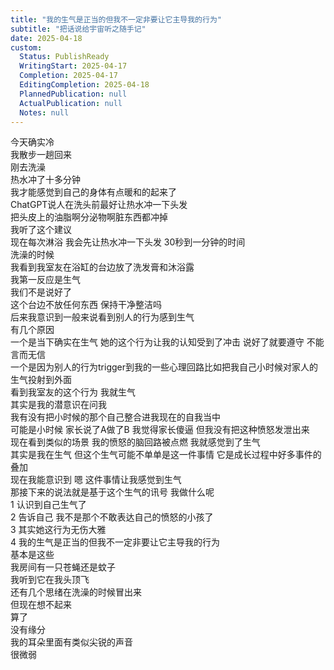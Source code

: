 ```yaml
---  
title: "我的生气是正当的但我不一定非要让它主导我的行为"  
subtitle: "把话说给宇宙听之随手记"  
date: 2025-04-18  
custom:  
  Status: PublishReady  
  WritingStart: 2025-04-17  
  Completion: 2025-04-17  
  EditingCompletion: 2025-04-18  
  PlannedPublication: null  
  ActualPublication: null  
  Notes: null  
---      
```

今天确实冷    
我散步一趟回来    
刚去洗澡    
热水冲了十多分钟    
我才能感觉到自己的身体有点暖和的起来了      
ChatGPT说人在洗头前最好让热水冲一下头发    
把头皮上的油脂啊分泌物啊脏东西都冲掉    
我听了这个建议    
现在每次淋浴 我会先让热水冲一下头发 30秒到一分钟的时间      
洗澡的时候    
我看到我室友在浴缸的台边放了洗发膏和沐浴露    
我第一反应是生气    
我们不是说好了    
这个台边不放任何东西 保持干净整洁吗      
后来我意识到一般来说看到别人的行为感到生气    
有几个原因    
一个是当下确实在生气 她的这个行为让我的认知受到了冲击 说好了就要遵守 不能言而无信    
一个是因为别人的行为trigger到我的一些心理回路比如把我自己小时候对家人的生气投射到外面    
看到我室友的这个行为 我就生气    
其实是我的潜意识在问我    
我有没有把小时候的那个自己整合进我现在的自我当中    
可能是小时候 家长说了A做了B 我觉得家长傻逼 但我没有把这种愤怒发泄出来    
现在看到类似的场景 我的愤怒的脑回路被点燃 我就感觉到了生气    
其实是我在生气 但这个生气可能不单单是这一件事情 它是成长过程中好多事件的叠加       
现在我能意识到 嗯 这件事情让我感觉到生气    
那接下来的说法就是基于这个生气的讯号 我做什么呢    
1 认识到自己生气了    
2 告诉自己 我不是那个不敢表达自己的愤怒的小孩了    
3 其实她这行为无伤大雅    
4 我的生气是正当的但我不一定非要让它主导我的行为    
基本是这些      
我房间有一只苍蝇还是蚊子    
我听到它在我头顶飞      
还有几个思绪在洗澡的时候冒出来    
但现在想不起来    
算了    
没有缘分      
我的耳朵里面有类似尖锐的声音    
很微弱      
  